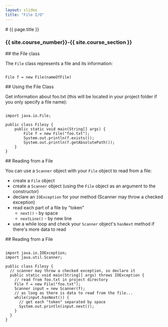```yaml
---
layout: slides
title: "File I/O"
---
```


<section markdown="block" class="intro-slide">
# {{ page.title }}

### {{ site.course_number}}-{{ site.course_section }}

<p><small></small></p>
</section>

<section markdown="block">
## the File class

The <code>File</code> class represents a file and its information:

<pre><code data-trim contenteditable>
File f = new File(nameOfFile)
</code></pre>


</section>

<section markdown="block">
## Using the File Class

Get information about foo.txt (this will be located in your project folder if you only specify a file name):

<pre><code data-trim contenteditable>
import java.io.File;

public class Filesy {
	public static void main(String[] args) {
		File f = new File("foo.txt");
		System.out.println(f.exists());
		System.out.println(f.getAbsolutePath());
	}
}
</code></pre>
</section>

<section markdown="block">
## Reading from a File

You can use a <code>Scanner</code> object with your <code>File</code> object to read from a file:

* create a <code>File</code> object
* create a <code>Scanner</code> object (using the <code>File</code> object as an argument to the constructor)
* declare an <code>IOException</code> for your method (Scanner may throw a checked exception)
* read each part of a file by "token"
	* <code>next()</code> - by space
	* <code>nextLine()</code> - by new line
* use a while loop and check your <code>Scanner</code> object's <code>hasNext</code> method if there's more data to read

</section>
<section markdown="block">
## Reading from a File

<pre><code data-trim contenteditable>
import java.io.IOException;
import java.util.Scanner;

public class Filesy {
  // scanner may throw a checked exception, so declare it
  public static void main(String[] args) throws IOException {
    // read from foo.txt in project directory
    File f = new File("foo.txt");
    Scanner input = new Scanner(f);
	// as long as there is data to read from the file...
    while(input.hasNext()) {
      // get each "token" separated by space
      System.out.println(input.next());
    }
  }
}
</code></pre>
</section>
